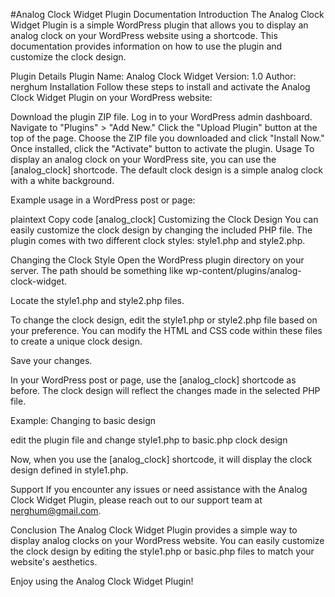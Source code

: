 #Analog Clock Widget Plugin Documentation
Introduction
The Analog Clock Widget Plugin is a simple WordPress plugin that allows you to display an analog clock on your WordPress website using a shortcode. This documentation provides information on how to use the plugin and customize the clock design.

Plugin Details
Plugin Name: Analog Clock Widget
Version: 1.0
Author: nerghum
Installation
Follow these steps to install and activate the Analog Clock Widget Plugin on your WordPress website:

Download the plugin ZIP file.
Log in to your WordPress admin dashboard.
Navigate to "Plugins" > "Add New."
Click the "Upload Plugin" button at the top of the page.
Choose the ZIP file you downloaded and click "Install Now."
Once installed, click the "Activate" button to activate the plugin.
Usage
To display an analog clock on your WordPress site, you can use the [analog_clock] shortcode. The default clock design is a simple analog clock with a white background.

Example usage in a WordPress post or page:

plaintext
Copy code
[analog_clock]
Customizing the Clock Design
You can easily customize the clock design by changing the included PHP file. The plugin comes with two different clock styles: style1.php and style2.php.

Changing the Clock Style
Open the WordPress plugin directory on your server. The path should be something like wp-content/plugins/analog-clock-widget.

Locate the style1.php and style2.php files.

To change the clock design, edit the style1.php or style2.php file based on your preference. You can modify the HTML and CSS code within these files to create a unique clock design.

Save your changes.

In your WordPress post or page, use the [analog_clock] shortcode as before. The clock design will reflect the changes made in the selected PHP file.

Example: Changing to basic design

edit the plugin file and change style1.php to basic.php clock design


Now, when you use the [analog_clock] shortcode, it will display the clock design defined in style1.php.

Support
If you encounter any issues or need assistance with the Analog Clock Widget Plugin, please reach out to our support team at nerghum@gmail.com.

Conclusion
The Analog Clock Widget Plugin provides a simple way to display analog clocks on your WordPress website. You can easily customize the clock design by editing the style1.php or basic.php files to match your website's aesthetics.

Enjoy using the Analog Clock Widget Plugin!
